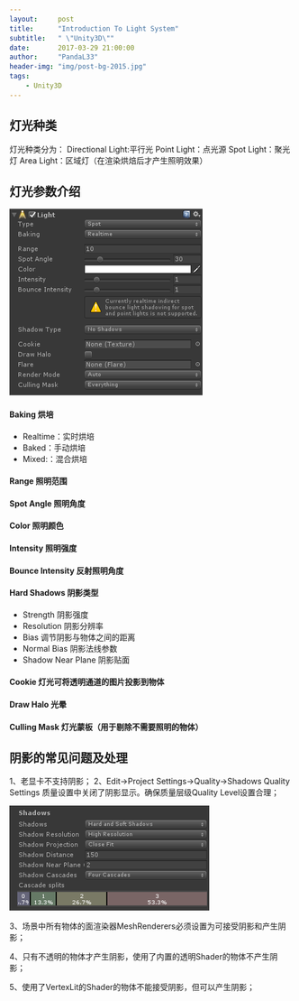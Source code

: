 ```yaml
---
layout:     post
title:      "Introduction To Light System"
subtitle:   " \"Unity3D\""
date:       2017-03-29 21:00:00
author:     "PandaL33"
header-img: "img/post-bg-2015.jpg"
tags:
    - Unity3D
---
```

## 灯光种类

灯光种类分为：
Directional Light:平行光
Point Light：点光源
Spot Light：聚光灯
Area Light：区域灯（在渲染烘焙后才产生照明效果）

## 灯光参数介绍

![alt](https://raw.githubusercontent.com/PandaL33/PandaL33.github.io/master/img/in-post/introduction-to-light-system/introduction-to-light-system-1.png)

#### Baking 烘培
- Realtime：实时烘培
- Baked：手动烘培
- Mixed:：混合烘培
#### Range 照明范围
#### Spot Angle 照明角度
#### Color 照明颜色
#### Intensity 照明强度
#### Bounce Intensity 反射照明角度
#### Hard Shadows 阴影类型
- Strength 阴影强度
- Resolution 阴影分辨率
- Bias 调节阴影与物体之间的距离
- Normal Bias 阴影法线参数
- Shadow Near Plane 阴影贴面
#### Cookie 灯光可将透明通道的图片投影到物体
#### Draw Halo 光晕
#### Culling Mask 灯光蒙板（用于剔除不需要照明的物体）

## 阴影的常见问题及处理

1、老显卡不支持阴影；
2、Edit->Project Settings->Quality->Shadows
Quality Settings 质量设置中关闭了阴影显示。确保质量层级Quality Level设置合理；

![alt](https://raw.githubusercontent.com/PandaL33/PandaL33.github.io/master/img/in-post/introduction-to-light-system/introduction-to-light-system-2.png)

3、场景中所有物体的面渲染器MeshRenderers必须设置为可接受阴影和产生阴影；

4、只有不透明的物体才产生阴影，使用了内置的透明Shader的物体不产生阴影；

5、使用了VertexLit的Shader的物体不能接受阴影，但可以产生阴影；